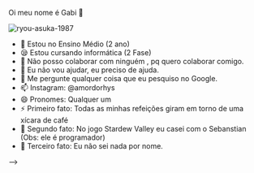 Oi meu nome é Gabi 👋

![ryou-asuka-1987](https://user-images.githubusercontent.com/106177061/182225578-e8ea0eda-23e9-487b-bfb3-c2d9bbae9ecb.gif)



- 🔭 Estou no Ensino Médio (2 ano)
- 😪 Estou cursando informática (2 Fase)
- 👯 Não posso colaborar com ninguém , pq quero colaborar comigo.
- 🤔 Eu não vou ajudar, eu preciso de ajuda.
- 💬 Me pergunte qualquer coisa que eu pesquiso no Google.
- 📫 Instagram: @amordorhys
- 😄 Pronomes: Qualquer um
- ⚡ Primeiro fato: Todas as minhas refeições giram em torno de uma xícara de café
- 🥺 Segundo fato: No jogo Stardew Valley eu casei com o Sebanstian (Obs: ele é programador) 
- 🤡 Terceiro fato: Eu não sei nada por nome. 

-->
